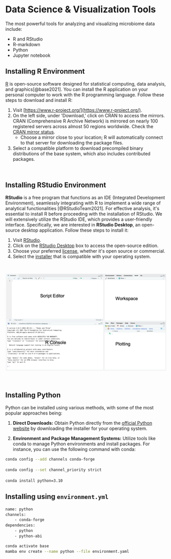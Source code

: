# Data Science & Visualization Tools
The most powerful tools for analyzing and visualizing microbiome data include:

- R and RStudio
- R-markdown
- Python
- Jupyter notebook

## Installing R Environment 

[R](https://www.r-project.org/) is open-source software designed for statistical computing, data analysis, and graphics[@base2021]. You can install the R application on your personal computer to work with the R programming language. Follow these steps to download and install R:

1. Visit [https://www.r-project.org/](https://www.r-project.org/).
2. On the left side, under 'Download,' click on CRAN to access the mirrors. CRAN (Comprehensive R Archive Network) is mirrored on nearly 100 registered servers across almost 50 regions worldwide. Check the [CRAN mirror status](https://cloud.r-project.org/).
   - Choose a mirror close to your location; R will automatically connect to that server for downloading the package files.
3. Select a compatible platform to download precompiled binary distributions of the base system, which also includes contributed packages.

<br>

## Installing RStudio Environment

**RStudio** is a free program that functions as an IDE (Integrated Development Environment), seamlessly integrating with R to implement a wide range of analytical functionalities [@RStudioTeam2021]. For effective analysis, it's essential to install R before proceeding with the installation of RStudio. We will extensively utilize the RStudio IDE, which provides a user-friendly interface. Specifically, we are interested in **RStudio Desktop**, an open-source desktop application. Follow these steps to install it:

1. Visit [RStudio](https://rstudio.com/products/rstudio/).
2. Click on the [RStudio Desktop](https://rstudio.com/products/rstudio/#rstudio-desktop) box to access the open-source edition.
3. Choose your preferred [license](https://rstudio.com/products/rstudio/download/), whether it's open source or commercial.
4. Select the [installer](https://rstudio.com/products/rstudio/download/#download) that is compatible with your operating system.

<br>


![Screen shot of RStudio User Interface](images/RStudioIDE.png)

<br>

## Installing Python

Python can be installed using various methods, with some of the most popular approaches being:

1. **Direct Downloads:** Obtain Python directly from the [official Python website](https://www.python.org/downloads/) by downloading the installer for your operating system.

2. **Environment and Package Management Systems:** Utilize tools like conda to manage Python environments and install packages. For instance, you can use the following command with conda:

```bash
conda config --add channels conda-forge

conda config --set channel_priority strict

conda install python=3.10
```

## Installing using `environment.yml`

```bash
name: python
channels:
    - conda-forge
dependencies:
    - python
    - python-abi
```

```bash
conda activate base
mamba env create --name python --file environment.yaml
```
